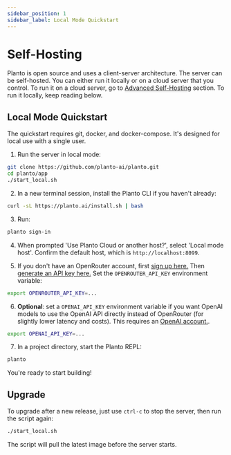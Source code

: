 ```yaml
---
sidebar_position: 1
sidebar_label: Local Mode Quickstart
---
```


# Self-Hosting

Planto is open source and uses a client-server architecture. The server can be self-hosted. You can either run it locally or on a cloud server that you control. To run it on a cloud server, go to  [Advanced Self-Hosting](advanced-self-hosting.md) section. To run it locally, keep reading below.

## Local Mode Quickstart

The quickstart requires git, docker, and docker-compose. It's designed for local use with a single user.

1. Run the server in local mode: 

```bash
git clone https://github.com/planto-ai/planto.git
cd planto/app
./start_local.sh
```

2. In a new terminal session, install the Planto CLI if you haven't already:

```bash
curl -sL https://planto.ai/install.sh | bash
```

3. Run:

```bash
planto sign-in
```

4. When prompted 'Use Planto Cloud or another host?', select 'Local mode host'. Confirm the default host, which is `http://localhost:8099`.

5. If you don't have an OpenRouter account, first [sign up here.](https://openrouter.ai/signup) Then [generate an API key here.](https://openrouter.ai/keys) Set the `OPENROUTER_API_KEY` environment variable:

```bash
export OPENROUTER_API_KEY=...
```

6. **Optional**: set a `OPENAI_API_KEY` environment variable if you want OpenAI models to use the OpenAI API directly instead of OpenRouter (for slightly lower latency and costs). This requires an [OpenAI account.](https://platform.openai.com/signup).

```bash
export OPENAI_API_KEY=...
```

7. In a project directory, start the Planto REPL:

```bash
planto
```

You're ready to start building!

## Upgrade

To upgrade after a new release, just use `ctrl-c` to stop the server, then run the script again:

```bash
./start_local.sh
```

The script will pull the latest image before the server starts.



